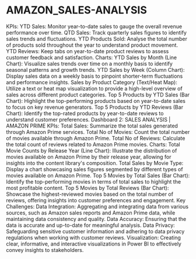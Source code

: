 # AMAZON_SALES-ANALYSIS

KPIs:
YTD Sales: Monitor year-to-date sales to gauge the overall revenue performance over time.
QTD Sales: Track quarterly sales figures to identify sales trends and fluctuations.
YTD Products Sold: Analyse the total number of products sold throughout the year to understand product movement.
YTD Reviews: Keep tabs on year-to-date product reviews to assess customer feedback and satisfaction.
Charts:
YTD Sales by Month (Line Chart): Visualize sales trends over time on a monthly basis to identify seasonal patterns and growth trends.
YTD Sales by Week (Column Chart): Display sales data on a weekly basis to pinpoint shorter-term fluctuations and performance insights.
Sales by Product Category (Text/Heat Map): Utilize a text or heat map visualization to provide a high-level overview of sales across different product categories.
Top 5 Products by YTD Sales (Bar Chart): Highlight the top-performing products based on year-to-date sales to focus on key revenue generators.
Top 5 Products by YTD Reviews (Bar Chart): Identify the top-rated products by year-to-date reviews to understand customer preferences.
Dashboard 2: SALES ANALYSIS | AMAZON PRIME
KPIs:
Total Sales: Summarize the total sales generated through Amazon Prime services.
Total No of Movies: Count the total number of movies available through Amazon Prime.
Total No of Reviews: Calculate the total count of reviews related to Amazon Prime movies.
Charts:
Total Movie Counts by Release Year (Line Chart): Illustrate the distribution of movies available on Amazon Prime by their release year, allowing for insights into the content library's composition.
Total Sales by Movie Type: Display a chart showcasing sales figures segmented by different types of movies available on Amazon Prime.
Top 5 Movies by Total Sales (Bar Chart): Identify the top-performing movies in terms of total sales to highlight the most profitable content.
Top 5 Movies by Total Reviews (Bar Chart): Showcase the highest-reviewed movies based on the total number of reviews, offering insights into customer preferences and engagement.
Key Challenges:
Data Integration: Aggregating and integrating data from various sources, such as Amazon sales reports and Amazon Prime data, while maintaining data consistency and quality.
Data Accuracy: Ensuring that the data is accurate and up-to-date for meaningful analysis.
Data Privacy: Safeguarding sensitive customer information and adhering to data privacy regulations when working with customer reviews.
Visualization: Creating clear, informative, and interactive visualizations in Power BI to effectively convey insights to stakeholders.
